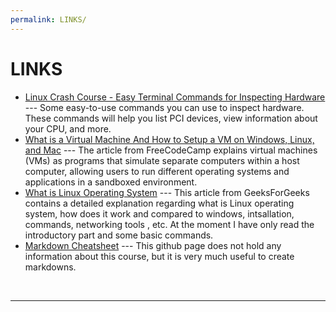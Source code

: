 ```yaml
---
permalink: LINKS/
---
```


# LINKS

* [Linux Crash Course - Easy Terminal Commands for Inspecting Hardware](https://youtu.be/oGyJr-iUwt8?si=59V2boc0XfmlFekg) --- 
Some easy-to-use commands you can use to inspect hardware. 
These commands will help you list PCI devices, view information about your CPU, and more.
* [What is a Virtual Machine And How to Setup a VM on Windows, Linux, and Mac](https://www.freecodecamp.org/news/what-is-a-virtual-machine-and-how-to-setup-a-vm-on-windows-linux-and-mac/) ---
The article from FreeCodeCamp explains virtual machines (VMs) as programs that simulate separate computers within a host computer, allowing users to run different operating systems and applications in a sandboxed environment. 
* [What is Linux Operating System](https://www.geeksforgeeks.org/introduction-to-linux-operating-system/) ---
This article from GeeksForGeeks contains a detailed explanation regarding what is Linux operating system, how does it work and compared to windows, intsallation, commands, networking tools , etc. At the moment I have only read the introductory part and some basic commands.
* [Markdown Cheatsheet](https://github.com/adam-p/markdown-here/wiki/Markdown-Cheatsheet) ---
This github page does not hold any information about this course, but it is very much useful to create markdowns.
<br>
<hr>    